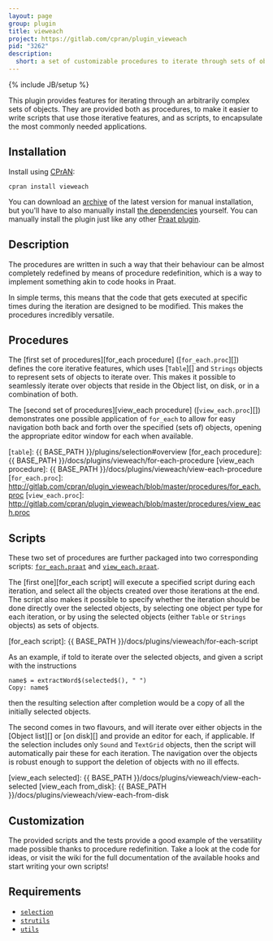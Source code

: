 ```yaml
---
layout: page
group: plugin
title: vieweach
project: https://gitlab.com/cpran/plugin_vieweach
pid: "3262"
description:
  short: a set of customizable procedures to iterate through sets of objects
---
```

{% include JB/setup %}

This plugin provides features for iterating through an arbitrarily complex
sets of objects. They are provided both as procedures, to make it easier to
write scripts that use those iterative features, and as scripts, to encapsulate
the most commonly needed applications.

## Installation

Install using [CPrAN][]:

    cpran install vieweach

You can download an [archive][] of the latest version for manual installation,
but you'll have to also manually install [the dependencies](#requirements)
yourself. You can manually install the plugin just like any other [Praat
plugin][plugins].

[plugins]: http://www.fon.hum.uva.nl/praat/manual/plug-ins.html
[archive]: https://gitlab.com/cpran/plugin_vieweach/repository/archive.zip
[cpran]:   https://cpran.net

## Description

The procedures are written in such a way that their behaviour can be almost
completely redefined by means of procedure redefinition, which is a way to
implement something akin to code hooks in Praat.

In simple terms, this means that the code that gets executed at specific times
during the iteration are designed to be modified. This makes the procedures
incredibly versatile.

## Procedures

The [first set of procedures][for_each procedure] ([`for_each.proc`][]) defines
the core iterative features, which uses [`Table`][] and `Strings` objects to
represent sets of objects to iterate over. This makes it possible to seamlessly
iterate over objects that reside in the Object list, on disk, or in a
combination of both.

The [second set of procedures][view_each procedure] ([`view_each.proc`][])
demonstrates one possible application of `for_each` to allow for easy navigation
both back and forth over the specified (sets of) objects, opening the
appropriate editor window for each when available.

[`table`]: {{ BASE_PATH }}/plugins/selection#overview
[for_each procedure]: {{ BASE_PATH }}/docs/plugins/vieweach/for-each-procedure
[view_each procedure]: {{ BASE_PATH }}/docs/plugins/vieweach/view-each-procedure
[`for_each.proc`]: http://gitlab.com/cpran/plugin_vieweach/blob/master/procedures/for_each.proc
[`view_each.proc`]: http://gitlab.com/cpran/plugin_vieweach/blob/master/procedures/view_each.proc

## Scripts

These two set of procedures are further packaged into two corresponding scripts:
[`for_each.praat`][] and [`view_each.praat`][].

The [first one][for_each script] will execute a specified script during each
iteration, and select all the objects created over those iterations at the end.
The script also makes it possible to specify whether the iteration should be
done directly over the selected objects, by selecting one object per type for
each iteration, or by using the selected objects (either `Table` or `Strings`
objects) as sets of objects.

[for_each script]: {{ BASE_PATH }}/docs/plugins/vieweach/for-each-script

As an example, if told to iterate over the selected objects, and given a script
with the instructions

    name$ = extractWord$(selected$(), " ")
    Copy: name$

then the resulting selection after completion would be a copy of all the
initially selected objects.

The second comes in two flavours, and will iterate over either objects in the
[Object list][] or [on disk][] and provide an editor for each, if applicable. If
the selection includes only `Sound` and `TextGrid` objects, then the script will
automatically pair these for each iteration. The navigation over the objects is
robust enough to support the deletion of objects with no ill effects.

[`for_each.praat`]: http://gitlab.com/cpran/plugin_vieweach/blob/master/scripts/for_each.praat
[`view_each.praat`]: http://gitlab.com/cpran/plugin_vieweach/blob/master/scripts/view_each.praat

[view_each selected]: {{ BASE_PATH }}/docs/plugins/vieweach/view-each-selected
[view_each from_disk]: {{ BASE_PATH }}/docs/plugins/vieweach/view-each-from-disk

## Customization

The provided scripts and the tests provide a good example of the versatility
made possible thanks to procedure redefinition. Take a look at the code for
ideas, or visit the wiki for the full documentation of the available hooks and
start writing your own scripts!

## Requirements

* [`selection`](/plugins/selection)
* [`strutils`](/plugins/strutils)
* [`utils`](/plugins/utils)
